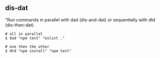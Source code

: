 ## dis-dat

"Run commands in parallel with dad (dis-and-dat) or sequentially with dtd (dis-then-dat)

```
# all in parallel
$ dad "npm test" "eslint ."

# one then the other
$ dtd "npm install" "npm test"
```
